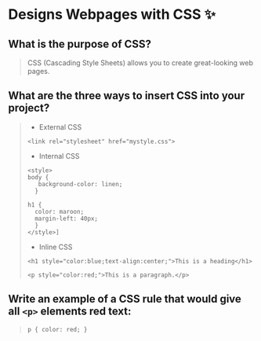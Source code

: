 # Designs Webpages with CSS ✨

## What is the purpose of CSS?

> CSS (Cascading Style Sheets) allows you to create great-looking web pages.

## What are the three ways to insert CSS into your project?

> - External CSS
>
> ```<link rel="stylesheet" href="mystyle.css">```
>
> - Internal CSS
>
> ```
> <style>
> body { 
>    background-color: linen; 
>   }
>
> h1 { 
>   color: maroon; 
>   margin-left: 40px; 
>   } 
> </style>]
> ```
>
> - Inline CSS
>
> ```
> <h1 style="color:blue;text-align:center;">This is a heading</h1>
>
> <p style="color:red;">This is a paragraph.</p>
> ```

## Write an example of a CSS rule that would give all ``<p>`` elements red text:

> ``p { color: red; }``

